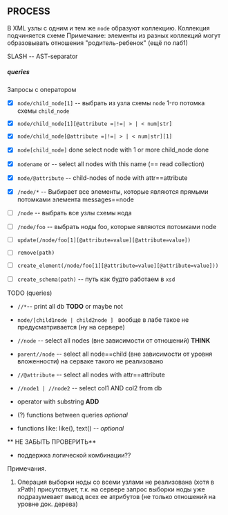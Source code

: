 ## PROCESS
 
В XML узлы с одним и тем же `node` образуют коллекцию. 
Коллекция подчиняется схеме 
Примечание: элементы из разных коллекций могут образовывать отношения "родитель-ребенок" (ещё по лаб1)

SLASH -- AST-separator
##### queries
Запросы с оператором
- [x]  `node/child_node[1]` -- выбрать из узла схемы `node` 1-го потомка схемы `child_node` 
- [x] `node/child_node[1][@attribute =|!=| > | < num|str] ` 
- [x] `node/child_node[@attribute =|!=| > | < num|str][1]` 
- [x] `node[child_node]` done select node with 1 or more child_node done
- [x] `nodename` or  -- select all nodes with this name (== read collection)
- [x] `node/@attribute` -- child-nodes of node with attr==attribute
- [x] `/node/*` -- Выбирает все элементы, которые являются прямыми потомками элемента messages==node

- [ ] `/node` -- выбрать все узлы схемы нода
- [ ] `/node/foo` -- выбрать ноды foo, которые являются потомками node


- [ ] `update(/node/foo[1][@attribute=value][@attribute=value])`
- [ ] `remove(path)`
- [ ] `create_element(/node/foo[1][@attribute=value][@attribute=value]))`
- [ ] `create_schema(path)` -- путь как будто работаем в `xsd`

TODO (queries)
- `//*`-- print all db **TODO** or maybe not
- `node/[child1node | child2node ] ` вообще в лабе такое не предусматривается (ну на сервере)
- `//node` -- select all nodes (вне зависимости от отношений) **THINK**
- `parent//node` -- select all node==child (вне зависимости от уровня вложенности) на серваке такого не реализовано
- `//@attribute` -- select all nodes with attr==attribute 
- `//node1 | //node2` -- select col1 AND col2 from db 
- operator with substring **ADD**

- (?) functions between queries *optional*
- functions like: like(), text() -- *optional*

** НЕ ЗАБЫТЬ ПРОВЕРИТЬ**
- поддержка логической комбинации??

Примечания.
1. Операция выборки ноды со всеми узлами не реализована (хотя в xPath) присутствует, т.к. на сервере запрос выборки ноды уже подразумевает вывод всех ее атрибутов (не только отношений на уровне док. дерева)
